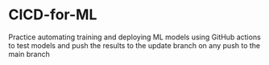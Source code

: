 # CICD-for-ML
Practice automating training and deploying ML models using GitHub actions to test models and push the results to the update branch on any push to the main branch
